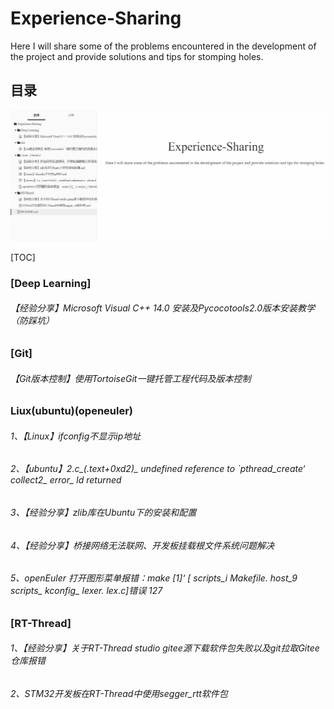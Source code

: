 # Experience-Sharing
Here I will share some of the problems encountered in the development of the project and provide solutions and tips for stomping holes.


## 目录

![image-20220920161525111](https://raw.githubusercontent.com/kurisaW/picbed/main/img/202209201615426.png)

[TOC]
### [Deep Learning]
###### 【经验分享】Microsoft Visual C++ 14.0 安装及Pycocotools2.0版本安装教学（防踩坑）

### [Git]
###### 【Git版本控制】使用TortoiseGit一键托管工程代码及版本控制

### Liux(ubuntu)(openeuler)
###### 1、【Linux】ifconfig不显示ip地址
###### 2、【ubuntu】2.c_(.text+0xd2)_ undefined reference to `pthread_create‘ collect2_ error_ ld returned
###### 3、【经验分享】zlib库在Ubuntu下的安装和配置
###### 4、【经验分享】桥接网络无法联网、开发板挂载根文件系统问题解决
###### 5、openEuler 打开图形菜单报错：make [1]_‘ [ scripts_i Makefile. host_9_ scripts_ kconfig_ lexer. lex.c]错误 127

### [RT-Thread]
###### 1、【经验分享】关于RT-Thread studio gitee源下载软件包失败以及git拉取Gitee仓库报错
###### 2、STM32开发板在RT-Thread中使用segger_rtt软件包
